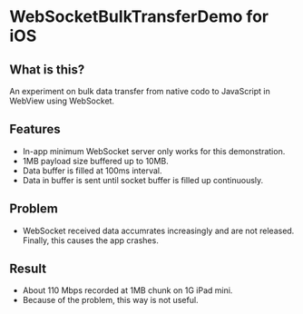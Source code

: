 # WebSocketBulkTransferDemo for iOS

## What is this?

An experiment on bulk data transfer from native codo to JavaScript in WebView using WebSocket.

## Features

 * In-app minimum WebSocket server only works for this demonstration.
 * 1MB payload size buffered up to 10MB.
 * Data buffer is filled at 100ms interval. 
 * Data in buffer is sent until socket buffer is filled up continuously.

## Problem

 * WebSocket received data accumrates increasingly and are not released. Finally, this causes the app crashes.

## Result

 * About 110 Mbps recorded at 1MB chunk on 1G iPad mini.
 * Because of the problem, this way is not useful.
